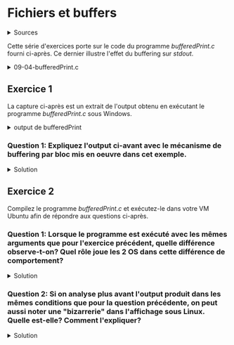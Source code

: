 # Fichiers et buffers
<details>
<summary>Sources</summary>
https://fastbitlab.com/microcontroller-embedded-c-programming-lecture-66-scanf-exercise-implementation/
</details>
<p></p>

Cette série d'exercices porte sur le code du programme _bufferedPrint.c_ fourni ci-après. Ce dernier illustre l'effet du buffering sur _stdout_.

<details>
<summary>09-04-bufferedPrint.c</summary>

~~~cpp
// this program demonstrates the need for flushing buffer when stdout is in full buffer mode (no care for '\n')
// call it like this: bufferedPrint <nb chars in buffer for display> <when fflush should be invoked>
// fflush to be invoked
// - 0 => never
// - 1 => only after all inputs were requested
// - >1 => everytime

#include <stdio.h>
#include <stdlib.h>

int main(int argc, char *argv[]) {

    if (argc != 3) {
        printf("Usage: bufferedPrint <buffer size = nb chars> <nb flushes = 0 (never), 1 (at end) or more (always)>\n");
        return EXIT_FAILURE;
    }

    int bufsiz = atoi(argv[1]), nflush = atoi(argv[2]);
    printf("buffer size = %d characters\n", bufsiz);
    printf("flush %s\n", (nflush > 1) ? "always" : (nflush > 0) ? "at the end" : "never");

    // according to https://en.cppreference.com/w/c/io/setvbuf
    // set FULL BUFFERING mode with fixed length
    setvbuf(stdout, (char *)NULL, _IOFBF, bufsiz);

    float number1, number2, number3;
    float average;

    printf("Enter the first number: ");
    if (nflush > 1) fflush(stdout);
    scanf("%f", &number1);
    printf("Enter the second number: ");
    if (nflush > 1) fflush(stdout);
    scanf("%f", &number2);
    printf("Enter the third number: ");
    if (nflush > 0) fflush(stdout);
    scanf("%f", &number3);

    average = (number1 + number2 + number3) / 3;

    printf("\nAverage is : %f\n", average);

    return 0;
}
~~~

</details>

## Exercice 1
La capture ci-après est un extrait de l'output obtenu en exécutant le programme _bufferedPrint.c_ sous Windows.

<details>
<summary>output de bufferedPrint</summary>

```
INFO: produit sous Windows 11/x86_64 avec mingw.
```

```
$ .\bufferedPrint.exe 10 0
buffer size = 10 characters
flush never
Enter the first numb
```

```
$ .\bufferedPrint.exe 10 0
buffer size = 10 characters
flush never
Enter the first numb12
er: Enter the second
```

```
$ .\bufferedPrint.exe 10 0
buffer size = 10 characters
flush never
Enter the first numb12
er: Enter the second12
 number: Enter the third numbe
```

```
$ .\bufferedPrint.exe 10 0
buffer size = 10 characters
flush never
Enter the first numb12
er: Enter the second12
 number: Enter the third numbe12
r:
Average is : 12.000000
```

</details>

### Question 1: Expliquez l'output ci-avant avec le mécanisme de buffering par bloc mis en oeuvre dans cet exemple.

<details>
<summary>Solution</summary>
<p></p>

    $ .\bufferedPrint.exe 10 0

On appelle le programme avec un buffer de 10 octets (caractères) et on désactive les appels à fflush().

    buffer size = 10 characters
    flush never
    Enter the first numb

L'affichage s'arrête après avoir afficher les **20 premiers caractères** de la chaîne d'invite _"Enter the first number: "_ qui en compte 24. En fait, le buffer de 10 caractères alloué pour stdout a été vidé chaque fois qu'il était plein jusqu'à rencontrer le premier _scanf()_ qui met le programme en attente d'input sur stdin. Le buffer de stdout contient maintenant les 4 caractères _"er: "_ pas encore affichés.
 
    Enter the first numb12
    er: Enter the second

Après que l'utilisateur ait saisi une valeur (_12_ ici), le _scanf()_ rend la main au programme qui affiche **encore 20 caractères** correspondant aux 4 caractères en attente dans le buffer suivi des 16 premmier caractères de la 2ème invite _"Enter the second number: "_ qui en compte 25. Le programme est maintenant en attente sur le second scanf() et il reste 9 caractères dans le buffer: _" number: "_.

    er: Enter the second12
     number: Enter the third numbe

Même opération que précédemment, sauf que cette fois le programme a pu afficher **30 caractères** incluant les 9 caractères encore dans le buffer et 21 des 24 caractères de la dernière invite. Après celà, il reste donc les 3 caractères "r: " dans le buffer.

    number: Enter the third numbe12
    r:
    Average is : 12.000000

Finalement, le dernier scanf() traite la 3ème entrée de l'utilisateur et le programme se termine, provoquant la fermerture de stdin et stdout et donc l'envoi du reste du buffer de ce dernier au terminal.

</details>

## Exercice 2
Compilez le programme _bufferedPrint.c_ et exécutez-le dans votre VM Ubuntu afin de répondre aux questions ci-après.

### Question 1: Lorsque le programme est exécuté avec les mêmes arguments que pour l'exercice précédent, quelle différence observe-t-on? Quel rôle joue les 2 OS dans cette différence de comportement?

<details>
<summary>Solution</summary>
<p></p>

L'exécution sous Linux produit l'output suivant:

~~~
$ 09-04-bufferedPrint 10 0
buffer size = 10 characters
flush never
12
Enter the first number: 12
12
Enter the second number: Enter the third number: 
Average is : 12.000000
~~~

On constate que les prompts sont affichés en entier mais après que l'on ait saisi les inputs. 

Cette différence de comportement peut être en partie expliquée par le fait que l'ordre de buffering passé avec _setvbuf()_ est traité de manière différente par les 2 OS:
- Sous Windows: le buffering est effectué en mode bloc avec des blocs de 10 caractères, comme demandé
- sous Linux: le buffering est en fait effectué en mode texte, le buffer est vidé lorsque un '\n' y est écrit

</details>

### Question 2: Si on analyse plus avant l'output produit dans les mêmes conditions que pour la question précédente, on peut aussi noter une "bizarrerie" dans l'affichage sous Linux. Quelle est-elle? Comment l'expliquer?

<details>
<summary>Solution</summary>

<p></p>
La différence de stratégie de buffering n'explique pas tout le comportement que nous observons dans l'output de la question précédente. En effet, si on regarde le code source de <i>09-04-bufferedPrint.c</i> on peut noter que les invites sont affichées par des appels à <i>printf()</i> sans <i>'\n'</i>. Les 3 invites ne devraient donc pas être affichées à l'écran avant que le résultat du calcul de ne le soit, puisque c'est ici seulement que le premier <i>'\n'</i> est écrit dans le buffer de <i>stdout</i>. Or, les messages d'invite sont affichés:

- le premier, après avoir saisi 1 input,
- les 2 suivants, après avoir saisi les 2 inputs suivants.

Cette observation plus attentive ne peut pas être expliquée avec la seule différence de stratégie de buffering entre les 2 OS. Pour l'expliquer il faut d'abord savoir que, sur les systèmes Posix:

1) _stdin_ et _stdout_ appliquent toutes deux une stratégie de buffering par ligne lorsque elles sont en mode buffering.
2) _stdout_ est automatiquement vidée lorsqu'une tentative de lecture sur _stdin_ nécessite une lecture depuis le terminal.

Ensuite, il faut comprendre les appels à _scanf()_ et leur influence sur _stdin_. Il y en a 3 consécutifs en tout qui lisent l'input suivant sur le terminal:
~~~
12\n12\n12\n
~~~
Le premier _scanf()_ lit un entier et ne consomme donc dans le buffer d'input que les chiffres. Si bien que le premier _scanf()_ consomme le _12_, ce qui laisse l'input suivant pour les 2 appels suivants:
~~~
\n12\n12\n
~~~
C'est le 2ème _scanf()_ qui va consommer le _'\n'_ (comme caractère à éliminer parce que pas un chiffre) et provoquer le vidage automatique de _stdout_. La première invite est alors affichée. Puis, le même _scanf()_ consomme le _12_ et laisse l'input ainsi pour le dernier appel:
~~~
\n12\n
~~~
Le 3ème _scanf()_  procède comme le précédent ce qui provoque l'affichage de la deuxième invite sur _stdout_ puis le programme continue avec l'impression du résultat qui inclut les _'\n'_ nécessaires pour vider _stdout_. La 3ème invite est affichée et le résultat dans la foulée. Le programme se termine et _stdin_ est également vidé.

</details>

